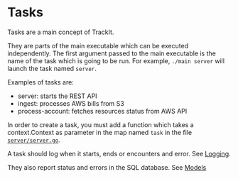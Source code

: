 # Tasks

Tasks are a main concept of TrackIt.

They are parts of the main executable which can be executed independently. The first argument passed to the main executable is the name of the task which is going to be run. For example, `./main server` will launch the task named `server`.

Examples of tasks are:
* server: starts the REST API
* ingest: processes AWS bills from S3
* process-account: fetches resources status from AWS API

In order to create a task, you must add a function which takes a context.Context as parameter in the map named `task` in the file [`server/server.go`](https://github.com/trackit/trackit/blob/master/server/server.go#L60).

A task should log when it starts, ends or encounters and error. See [Logging](./logging.md).

They also report status and errors in the SQL database. See [Models](./models.md)